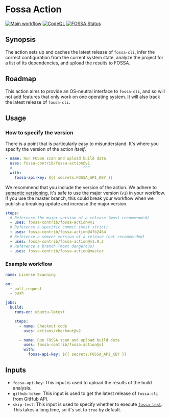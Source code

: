 # Fossa Action

[![Main workflow](https://github.com/fossa-contrib/fossa-action/workflows/Main%20workflow/badge.svg?branch=master)](https://github.com/fossa-contrib/fossa-action/actions)
[![CodeQL](https://github.com/fossa-contrib/fossa-action/workflows/CodeQL/badge.svg?branch=master)](https://github.com/fossa-contrib/fossa-action/actions)
[![FOSSA Status](https://app.fossa.com/api/projects/custom%2B7767%2Fgithub.com%2Ffossa-contrib%2Ffossa-action.svg?type=small)](https://app.fossa.com/projects/custom%2B7767%2Fgithub.com%2Ffossa-contrib%2Ffossa-action?ref=badge_small)

## Synopsis

The action sets up and caches the latest release of `fossa-cli`, infer the
correct configuration from the current system state, analyze the project for a
list of its dependencies, and upload the results to FOSSA.

## Roadmap

This action aims to provide an OS-neutral interface to `fossa-cli`, and so will
not add features that only work on one operating system. It will also track the
latest release of `fossa-cli`.

## Usage

### How to specify the version

There is a point that is particularly easy to misunderstand. It's where you
specify the version of the action _itself_.

```yml
- name: Run FOSSA scan and upload build data
  uses: fossa-contrib/fossa-action@v1
  #                               ^^^
  with:
    fossa-api-key: ${{ secrets.FOSSA_API_KEY }}
```

We recommend that you include the version of the action. We adhere to
[semantic versioning](https://semver.org), it's safe to use the major version
(`v1`) in your workflow. If you use the master branch, this could break your
workflow when we publish a breaking update and increase the major version.

```yml
steps:
  # Reference the major version of a release (most recommended)
  - uses: fossa-contrib/fossa-action@v1
  # Reference a specific commit (most strict)
  - uses: fossa-contrib/fossa-action@4fb2464
  # Reference a semver version of a release (not recommended)
  - uses: fossa-contrib/fossa-action@v1.0.2
  # Reference a branch (most dangerous)
  - uses: fossa-contrib/fossa-action@master
```

### Example workflow

```yml
name: License Scanning

on:
  - pull_request
  - push

jobs:
  build:
    runs-on: ubuntu-latest

    steps:
      - name: Checkout code
        uses: actions/checkout@v2

      - name: Run FOSSA scan and upload build data
        uses: fossa-contrib/fossa-action@v1
        with:
          fossa-api-key: ${{ secrets.FOSSA_API_KEY }}
```

## Inputs

- `fossa-api-key`: This input is used to upload the results of the build
  analysis.
- `github-token`: This input is used to get the latest release of `fossa-cli`
  from GitHub API.
- `skip-test`: This input is used to specify whether to execute
  [`fossa test`](https://github.com/fossas/fossa-cli/blob/master/docs/user-guide.md/#fossa-test).
  This takes a long time, so it's set to `true` by default.
